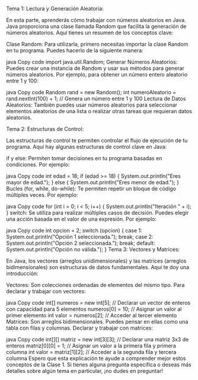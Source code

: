 Tema 1: Lectura y Generación Aleatoria:

En esta parte, aprenderás cómo trabajar con números aleatorios en Java. Java proporciona una clase llamada Random que facilita la generación de números aleatorios. Aquí tienes un resumen de los conceptos clave:

Clase Random: Para utilizarla, primero necesitas importar la clase Random en tu programa. Puedes hacerlo de la siguiente manera:

java
Copy code
import java.util.Random;
Generar Números Aleatorios: Puedes crear una instancia de Random y usar sus métodos para generar números aleatorios. Por ejemplo, para obtener un número entero aleatorio entre 1 y 100:

java
Copy code
Random rand = new Random();
int numeroAleatorio = rand.nextInt(100) + 1; // Genera un número entre 1 y 100
Lectura de Datos Aleatorios: También puedes usar números aleatorios para seleccionar elementos aleatorios de una lista o realizar otras tareas que requieran datos aleatorios.

Tema 2: Estructuras de Control:

Las estructuras de control te permiten controlar el flujo de ejecución de tu programa. Aquí hay algunas estructuras de control clave en Java:

if y else: Permiten tomar decisiones en tu programa basadas en condiciones. Por ejemplo:

java
Copy code
int edad = 18;
if (edad >= 18) {
    System.out.println("Eres mayor de edad.");
} else {
    System.out.println("Eres menor de edad.");
}
Bucles (for, while, do-while): Te permiten repetir un bloque de código múltiples veces. Por ejemplo:

java
Copy code
for (int i = 0; i < 5; i++) {
    System.out.println("Iteración " + i);
}
switch: Se utiliza para realizar múltiples casos de decisión. Puedes elegir una acción basada en el valor de una expresión. Por ejemplo:

java
Copy code
int opcion = 2;
switch (opcion) {
    case 1:
        System.out.println("Opción 1 seleccionada.");
        break;
    case 2:
        System.out.println("Opción 2 seleccionada.");
        break;
    default:
        System.out.println("Opción no válida.");
}
Tema 3: Vectores y Matrices:

En Java, los vectores (arreglos unidimensionales) y las matrices (arreglos bidimensionales) son estructuras de datos fundamentales. Aquí te doy una introducción:

Vectores: Son colecciones ordenadas de elementos del mismo tipo. Para declarar y trabajar con vectores:

java
Copy code
int[] numeros = new int[5]; // Declarar un vector de enteros con capacidad para 5 elementos
numeros[0] = 10; // Asignar un valor al primer elemento
int valor = numeros[2]; // Acceder al tercer elemento
Matrices: Son arreglos bidimensionales. Puedes pensar en ellas como una tabla con filas y columnas. Declarar y trabajar con matrices:

java
Copy code
int[][] matriz = new int[3][3]; // Declarar una matriz 3x3 de enteros
matriz[0][0] = 1; // Asignar un valor a la primera fila y primera columna
int valor = matriz[1][2]; // Acceder a la segunda fila y tercera columna
Espero que esta explicación te ayude a comprender mejor estos conceptos de la Clase 1. Si tienes alguna pregunta específica o deseas más detalles sobre algún tema en particular, ¡no dudes en preguntar!
